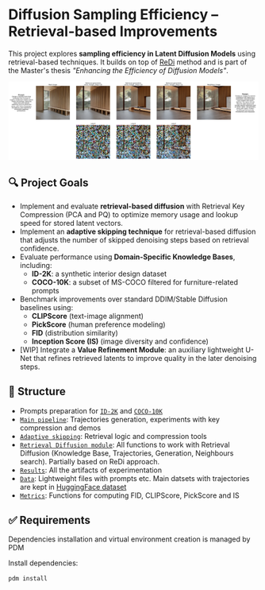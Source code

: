 # Diffusion Sampling Efficiency – Retrieval-based Improvements
This project explores **sampling efficiency in Latent Diffusion Models** using retrieval-based techniques. It builds on top of [ReDi](https://arxiv.org/pdf/2302.02285) method and is part of the Master's thesis *"Enhancing the Efficiency of Diffusion Models"*.

![Demo with compressed keys](/src/data/results/demo_with_latents.png)

## 🔍 Project Goals

- Implement and evaluate **retrieval-based diffusion** with Retrieval Key Compression (PCA and PQ) to optimize memory usage and lookup speed for stored latent vectors.
- Implement an **adaptive skipping technique** for retrieval-based diffusion that adjusts the number of skipped denoising steps based on retrieval confidence.
- Evaluate performance using **Domain-Specific Knowledge Bases**, including:
  - **ID-2K**: a synthetic interior design dataset
  - **COCO-10K**: a subset of MS-COCO filtered for furniture-related prompts
- Benchmark improvements over standard DDIM/Stable Diffusion baselines using:
  - **CLIPScore** (text-image alignment)
  - **PickScore** (human preference modeling)
  - **FID** (distribution similarity)
  - **Inception Score (IS)** (image diversity and confidence)
- [WIP] Integrate a **Value Refinement Module**: an auxiliary lightweight U-Net that refines retrieved latents to improve quality in the later denoising steps.

## 📂 Structure

- Prompts preparation for [`ID-2K`](/src/stable/prompt.ipynb) and [`COCO-10K`](/src/stable/coco_furniture_images.ipynb)
- [`Main pipeline`](/src/notebooks/whole%20pipeline.ipynb): Trajectories generation, experiments with key compression and demos
- [`Adaptive skipping`](/src/notebooks/adaptive_skipping.ipynb): Retrieval logic and compression tools
- [`Retrieval Diffusion module`](/src/retrieval/): All functions to work with Retrieval Diffusion (Knowledge Base, Trajectories, Generation, Neighbours search). Partially based on ReDi approach.
- [`Results`](/src/data/results/): All the artifacts of experimentation
- [`Data`](/src/data/): Lightweight files with prompts etc. Main datsets with trajectories are kept in [HuggingFace dataset](https://huggingface.co/datasets/ontenkutsenko/diffusion_trajectories)
- [`Metrics`](/src/metrics/): Functions for computing FID, CLIPScore, PickScore and IS

## ✅ Requirements

Dependencies installation and virtual environment creation is managed by PDM

Install dependencies:
```bash
pdm install
```